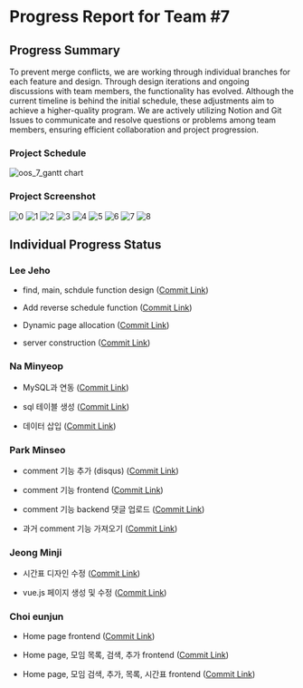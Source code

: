 # Progress Report for Team #7

## Progress Summary
To prevent merge conflicts, we are working through individual branches for each feature and design. Through design iterations and ongoing discussions with team members, the functionality has evolved. Although the current timeline is behind the initial schedule, these adjustments aim to achieve a higher-quality program.
We are actively utilizing Notion and Git Issues to communicate and resolve questions or problems among team members, ensuring efficient collaboration and project progression.

### Project Schedule
![oos_7_gantt chart](https://github.com/user-attachments/assets/8b8d96c1-7e55-4888-b6bb-bb46d5578a4c)

### Project Screenshot
![0](https://github.com/user-attachments/assets/509d21bd-9832-4b35-926f-f5c62cbe9739)
![1](https://github.com/user-attachments/assets/da6f57a2-7bda-4271-85a0-90e2ef582058)
![2](https://github.com/user-attachments/assets/412b566b-2f71-4c3b-81f1-5c739fb62ca4)
![3](https://github.com/user-attachments/assets/7a7507a9-00d1-461c-89ad-e472f17cd793)
![4](https://github.com/user-attachments/assets/582eced0-1ac5-4480-b20c-743217f79c76)
![5](https://github.com/user-attachments/assets/b5479795-95ba-4d36-900e-4d75ea361138)
![6](https://github.com/user-attachments/assets/e2d76a2d-4d89-4699-a1c8-8455904cb5cf)
![7](https://github.com/user-attachments/assets/8f0ba543-48b6-4886-a8ad-dfbee22da835)
![8](https://github.com/user-attachments/assets/6f5c7f26-1d8a-44ee-84ce-9f798108b20c)

## Individual Progress Status

### Lee Jeho
* find, main, schdule function design
([Commit Link](https://github.com/color1478/kwu-op-sw-team7/commit/9387b1d3ef83ea66294c288253b983676b901207))

* Add reverse schedule function
([Commit Link](https://github.com/color1478/kwu-op-sw-team7/commit/240b2a8638d53ca6bd0ab3681dd2ace5a535b27f))

* Dynamic page allocation
([Commit Link](https://github.com/color1478/kwu-op-sw-team7/commit/9de1ae74c567168867c1da90b5d1a71c334bd64f))

* server construction
([Commit Link](https://github.com/color1478/kwu-op-sw-team7/commit/99e63770c7221d7e95217880da72aa0482d30ac0))


### Na Minyeop
* MySQL과 연동
([Commit Link](https://github.com/color1478/kwu-op-sw-team7/tree/df34c699507813ac5ba8062d59e49389b0ceb936))

* sql 테이블 생성
([Commit Link](https://github.com/color1478/kwu-op-sw-team7/tree/3228625f9fd68bff444eea11f42d625d5c846ad2))

* 데이터 삽입
([Commit Link](https://github.com/color1478/kwu-op-sw-team7/tree/adabfd4bc315217555688acefcc8bb7e820420a9))


### Park Minseo 
* comment 기능 추가 (disqus)
([Commit Link](https://github.com/color1478/kwu-op-sw-team7/commit/575ff3ebae3877efb1987a575d87f21486b23c24))

* comment 기능 frontend
([Commit Link](https://github.com/color1478/kwu-op-sw-team7/commit/8f1aff41032e1776cf41ca38a4f807e977b78482))

* comment 기능 backend 댓글 업로드
([Commit Link](https://github.com/color1478/kwu-op-sw-team7/commit/46ad2bdd29ba67d1a80dd8b072d012dbb269de82))

* 과거 comment 기능 가져오기
([Commit Link](https://github.com/color1478/kwu-op-sw-team7/commit/24aa995c80d94de8998b791a4db3462d88f4a25a))


### Jeong Minji
* 시간표 디자인 수정
([Commit Link](https://github.com/color1478/kwu-op-sw-team7/commit/0cbee7fdd0a18ec3f27fc0374cececebb71f3126))

* vue.js 페이지 생성 및 수정
([Commit Link](https://github.com/color1478/kwu-op-sw-team7/commit/3bf4a3191da70307cb67674f7d9fcd6e07d18426))


### Choi eunjun
* Home page frontend
([Commit Link](https://github.com/color1478/kwu-op-sw-team7/commit/9007c17d24789622b24d6478b32ab90a6f7c9cfd))

* Home page, 모임 목록, 검색, 추가 frontend
([Commit Link](https://github.com/color1478/kwu-op-sw-team7/commit/fe93b662ba5220dbf193cea81bd2e24ba55fb752))

* Home page, 모임 검색, 추가, 목록, 시간표 frontend
([Commit Link](https://github.com/color1478/kwu-op-sw-team7/commit/fc71d5db1444b4ec4845fcbb615c112fe0febcf3))
